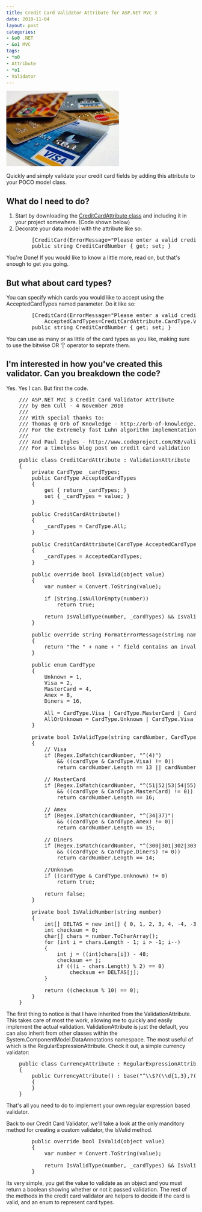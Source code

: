 ```yaml
---
title: Credit Card Validator Attribute for ASP.NET MVC 3
date: 2010-11-04
layout: post
categories:
- &o0 .NET
- &o1 MVC
tags:
- *o0
- Attribute
- *o1
- Validator
---
```


<a href="/wp-content/uploads/2010/11/credit-cards.jpg"><img class="size-medium wp-image-116 alignright" title="It's not what your credit card company can do for you. It's what you can do for your credit card company." src="/wp-content/uploads/2010/11/credit-cards-300x200.jpg" alt="Pile of credit cards" width="300" height="200" /></a>

Quickly and simply validate your credit card fields by adding this attribute to your POCO model class.
<h2>What do I need to do?</h2>
<ol>
	<li>Start by downloading the <a title="Super Amazing Credit Card Validator Attribute Class" href="https://gist.github.com/662078" target="_blank">CreditCardAttribute class</a> and including it in your project somewhere. (Code shown below)</li>
	<li>Decorate your data model with the attribute like so:</li>
</ol>
<pre class="brush: csharp; ruler: true;">        [CreditCard(ErrorMessage="Please enter a valid credit card number")]
        public string CreditCardNumber { get; set; }
</pre>
You're Done! If you would like to know a little more, read on, but that's enough to get you going.
<h2>But what about card types?</h2>
You can specify which cards you would like to accept using the AcceptedCardTypes named parameter. Do it like so:
<pre class="brush: csharp">        [CreditCard(ErrorMessage="Please enter a valid credit card number",
            AcceptedCardTypes=CreditCardAttribute.CardType.Visa | CreditCardAttribute.CardType.MasterCard)]
        public string CreditCardNumber { get; set; }
</pre>
You can use as many or as little of the card types as you like, making sure to use the bitwise OR '|' operator to seprate them.
<h2>I'm interested in how you've created this validator. Can you breakdown the code?</h2>
Yes. Yes I can. But first the code.

<pre class="brush: csharp">
    /// ASP.NET MVC 3 Credit Card Validator Attribute
    /// by Ben Cull - 4 November 2010
    ///
    /// With special thanks to:
    /// Thomas @ Orb of Knowledge - http://orb-of-knowledge.blogspot.com/2009/08/extremely-fast-luhn-function-for-c.html
    /// For the Extremely fast Luhn algorithm implementation
    ///
    /// And Paul Ingles - http://www.codeproject.com/KB/validation/creditcardvalidator.aspx
    /// For a timeless blog post on credit card validation

    public class CreditCardAttribute : ValidationAttribute
    {
        private CardType _cardTypes;
        public CardType AcceptedCardTypes
        {
            get { return _cardTypes; }
            set { _cardTypes = value; }
        }

        public CreditCardAttribute()
        {
            _cardTypes = CardType.All;
        }

        public CreditCardAttribute(CardType AcceptedCardTypes)
        {
            _cardTypes = AcceptedCardTypes;
        }

        public override bool IsValid(object value)
        {
            var number = Convert.ToString(value);

            if (String.IsNullOrEmpty(number))
                return true;

            return IsValidType(number, _cardTypes) && IsValidNumber(number);
        }

        public override string FormatErrorMessage(string name)
        {
            return "The " + name + " field contains an invalid credit card number.";
        }

        public enum CardType
        {
            Unknown = 1,
            Visa = 2,
            MasterCard = 4,
            Amex = 8,
            Diners = 16,

            All = CardType.Visa | CardType.MasterCard | CardType.Amex | CardType.Diners,
            AllOrUnknown = CardType.Unknown | CardType.Visa | CardType.MasterCard | CardType.Amex | CardType.Diners
        }

        private bool IsValidType(string cardNumber, CardType cardType)
        {
            // Visa
            if (Regex.IsMatch(cardNumber, "^(4)")
                && ((cardType & CardType.Visa) != 0))
                return cardNumber.Length == 13 || cardNumber.Length == 16;

            // MasterCard
            if (Regex.IsMatch(cardNumber, "^(51|52|53|54|55)")
                && ((cardType & CardType.MasterCard) != 0))
                return cardNumber.Length == 16;

            // Amex
            if (Regex.IsMatch(cardNumber, "^(34|37)")
                && ((cardType & CardType.Amex) != 0))
                return cardNumber.Length == 15;

            // Diners
            if (Regex.IsMatch(cardNumber, "^(300|301|302|303|304|305|36|38)")
                && ((cardType & CardType.Diners) != 0))
                return cardNumber.Length == 14;

            //Unknown
            if ((cardType & CardType.Unknown) != 0)
                return true;

            return false;
        }

        private bool IsValidNumber(string number)
        {
            int[] DELTAS = new int[] { 0, 1, 2, 3, 4, -4, -3, -2, -1, 0 };
            int checksum = 0;
            char[] chars = number.ToCharArray();
            for (int i = chars.Length - 1; i > -1; i--)
            {
                int j = ((int)chars[i]) - 48;
                checksum += j;
                if (((i - chars.Length) % 2) == 0)
                    checksum += DELTAS[j];
            }

            return ((checksum % 10) == 0);
        }
    }
</pre>

The first thing to notice is that I have inherited from the ValidationAttribute. This takes care of most the work, allowing me to quickly and easily implement the actual validation. ValidationAttribute is just the default, you can also inherit from other classes within the System.ComponentModel.DataAnnotations namespace. The most useful of which is the RegularExpressionAttribute. Check it out, a simple currency validator:
<pre class="brush: csharp">    public class CurrencyAttribute : RegularExpressionAttribute
    {
        public CurrencyAttribute() : base("^\\$?(\\d{1,3},?(\\d{3},?)*\\d{3}(\\.\\d{1,3})?|\\d{1,3}(\\.\\d{2})?)$")
        {
        }
    }
</pre>
That's all you need to do to implement your own regular expression based validator.

Back to our Credit Card Validator, we'll take a look at the only manditory method for creating a custom validator, the IsValid method.
<pre class="brush: csharp">        public override bool IsValid(object value)
        {
            var number = Convert.ToString(value);

            return IsValidType(number, _cardTypes) &amp;&amp; IsValidNumber(number);
        }
</pre>
Its very simple, you get the value to validate as an object and you must return a boolean showing whether or not it passed validation. The rest of the methods in the credit card validator are helpers to decide if the card is valid, and an enum to represent card types.